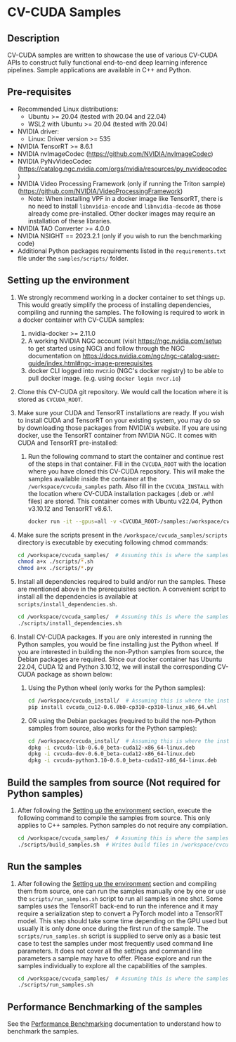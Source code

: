 
[//]: # "SPDX-FileCopyrightText: Copyright (c) 2022-2024 NVIDIA CORPORATION & AFFILIATES. All rights reserved."
[//]: # "SPDX-License-Identifier: Apache-2.0"
[//]: # ""
[//]: # "Licensed under the Apache License, Version 2.0 (the 'License');"
[//]: # "you may not use this file except in compliance with the License."
[//]: # "You may obtain a copy of the License at"
[//]: # "http://www.apache.org/licenses/LICENSE-2.0"
[//]: # ""
[//]: # "Unless required by applicable law or agreed to in writing, software"
[//]: # "distributed under the License is distributed on an 'AS IS' BASIS"
[//]: # "WITHOUT WARRANTIES OR CONDITIONS OF ANY KIND, either express or implied."
[//]: # "See the License for the specific language governing permissions and"
[//]: # "limitations under the License."

# CV-CUDA Samples

## Description

CV-CUDA samples are written to showcase the use of various CV-CUDA APIs to construct fully functional end-to-end deep learning inference pipelines. Sample applications are available in C++ and Python.

## Pre-requisites

- Recommended Linux distributions:
    - Ubuntu >= 20.04 (tested with 20.04 and 22.04)
    - WSL2 with Ubuntu >= 20.04 (tested with 20.04)
- NVIDIA driver:
    - Linux: Driver version >= 535
- NVIDIA TensorRT >= 8.6.1
- NVIDIA nvImageCodec (https://github.com/NVIDIA/nvImageCodec)
- NVIDIA PyNvVideoCodec (https://catalog.ngc.nvidia.com/orgs/nvidia/resources/py_nvvideocodec)
- NVIDIA Video Processing Framework (only if running the Triton sample) (https://github.com/NVIDIA/VideoProcessingFramework)
    - Note: When installing VPF in a docker image like TensorRT, there is no need to install `libnvidia-encode` and `libnvidia-decode` as those already come pre-installed. Other docker images may require an installation of these libraries.
- NVIDIA TAO Converter >= 4.0.0
- NVIDIA NSIGHT == 2023.2.1 (only if you wish to run the benchmarking code)
- Additional Python packages requirements listed in the `requirements.txt` file under the `samples/scripts/` folder.



## Setting up the environment

1. We strongly recommend working in a docker container to set things up. This would greatly simplify the process of installing dependencies, compiling and running the samples. The following is required to work in a docker container with CV-CUDA samples:
   1. nvidia-docker >= 2.11.0
   2. A working NVIDIA NGC account (visit https://ngc.nvidia.com/setup to get started using NGC) and follow through the NGC documentation on https://docs.nvidia.com/ngc/ngc-catalog-user-guide/index.html#ngc-image-prerequisites
   3. docker CLI logged into nvcr.io (NGC's docker registry) to be able to pull docker image. (e.g. using `docker login nvcr.io`)

2. Clone this CV-CUDA git repository. We would call the location where it is stored as `CVCUDA_ROOT`.

3. Make sure your CUDA and TensorRT installations are ready. If you wish to install CUDA and TensorRT on your existing system, you may do so by downloading those packages from NVIDIA's website. If you are using docker, use the TensorRT container from NVIDIA NGC. It comes with CUDA and TensorRT pre-installed:
   1. Run the following command to start the container and continue rest of the steps in that container. Fill in the `CVCUDA_ROOT` with the location where you have cloned this CV-CUDA repository. This will make the samples available inside the container at the `/workspace/cvcuda_samples` path. Also fill in the `CVCUDA_INSTALL` with the location where CV-CUDA installation packages (.deb or .whl files) are stored. This container comes with Ubuntu v22.04, Python v3.10.12 and TensorRT v8.6.1.

      ```bash
      docker run -it --gpus=all -v <CVCUDA_ROOT>/samples:/workspace/cvcuda_samples -v <CVCUDA_INSTALL>:/workspace/cvcuda_install nvcr.io/nvidia/tensorrt:24.01-py3
      ```

3. Make sure the scripts present in the `/workspace/cvcuda_samples/scripts` directory is executable by executing following chmod commands:

   ```bash
   cd /workspace/cvcuda_samples/  # Assuming this is where the samples are
   chmod a+x ./scripts/*.sh
   chmod a+x ./scripts/*.py
   ```

4. Install all dependencies required to build and/or run the samples. These are mentioned above in the prerequisites section. A convenient script to install all the dependencies is available at `scripts/install_dependencies.sh`.

   ```bash
   cd /workspace/cvcuda_samples/  # Assuming this is where the samples are
   ./scripts/install_dependencies.sh
   ```

5. Install CV-CUDA packages. If you are only interested in running the Python samples, you would be fine installing just the Python wheel. If you are interested in building the non-Python samples from source, the Debian packages are required. Since our docker container has Ubuntu 22.04, CUDA 12 and Python 3.10.12, we will install the corresponding CV-CUDA package as shown below:
   1. Using the Python wheel (only works for the Python samples):
      ```bash
      cd /workspace/cvcuda_install/  # Assuming this is where the installation files are
      pip install cvcuda_cu12-0.6.0b0-cp310-cp310-linux_x86_64.whl
      ```

   2. OR using the Debian packages (required to build the non-Python samples from source, also works for the Python samples):

      ```bash
      cd /workspace/cvcuda_install/  # Assuming this is where the installation files are
      dpkg -i cvcuda-lib-0.6.0_beta-cuda12-x86_64-linux.deb
      dpkg -i cvcuda-dev-0.6.0_beta-cuda12-x86_64-linux.deb
      dpkg -i cvcuda-python3.10-0.6.0_beta-cuda12-x86_64-linux.deb
      ```

## Build the samples from source (Not required for Python samples)

1. After following the [Setting up the environment](#setting-up-the-environment) section, execute the following command to compile the samples from source. This only applies to C++ samples. Python samples do not require any compilation.

   ```bash
   cd /workspace/cvcuda_samples/  # Assuming this is where the samples are
   ./scripts/build_samples.sh  # Writes build files in /workspace/cvcuda_samples/build
   ```

## Run the samples

1. After following the [Setting up the environment](#setting-up-the-environment) section and compiling them from source, one can run the samples manually one by one or use the `scripts/run_samples.sh` script to run all samples in one shot. Some samples uses the TensorRT back-end to run the inference and it may require a serialization step to convert a PyTorch model into a TensorRT model. This step should take some time depending on the GPU used but usually it is only done once during the first run of the sample. The `scripts/run_samples.sh` script is supplied to serve only as a basic test case to test the samples under most frequently used command line parameters. It does not cover all the settings and command line parameters a sample may have to offer. Please explore and run the samples individually to explore all the capabilities of the samples.

   ```bash
   cd /workspace/cvcuda_samples/  # Assuming this is where the samples are and built samples are in /workspace/cvcuda_samples/build
   ./scripts/run_samples.sh
   ```

## Performance Benchmarking of the samples

See the [Performance Benchmarking](scripts/README.md) documentation to understand how to benchmark the samples.
